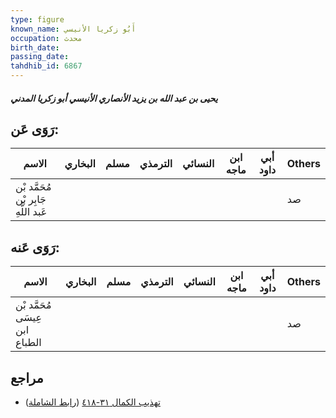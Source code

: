 ```yaml
---
type: figure
known_name: أَبُو زكريا الأنيسي
occupation: محدث
birth_date:
passing_date:
tahdhib_id: 6867
---
```

##### يحيى بن عبد الله بن يزيد الأنصاري الأنيسي أبو زكريا المدني

## رَوَى عَن:
| الاسم                                | البخاري | مسلم | الترمذي | النسائي | ابن ماجه | أبي داود | Others |
| ------------------------------------ | ------- | ---- | ------- | ------- | -------- | -------- | ------ |
| مُحَمَّد بْن جَابِر بْن عَبد اللَّهِ |         |      |         |         |          |          | صد     |
## رَوَى عَنه:
| الاسم                          | البخاري | مسلم | الترمذي | النسائي | ابن ماجه | أبي داود | Others |
| ------------------------------ | ------- | ---- | ------- | ------- | -------- | -------- | ------ |
| مُحَمَّد بْن عِيسَى ابن الطباع |         |      |         |         |          |          | صد     |
## مراجع
- [تهذيب الكمال ٣١-٤١٨](obsidian://open?vault=Tahdhib-al-Kamal&file=Figures/٦٨٦٧-يحيى%20بن%20عبد%20الله%20بن%20يزيد%20الأنصاري%20الأنيسي%20أبو%20زكريا%20المدني) ([رابط الشاملة](https://shamela.ws/book/3722/16966))